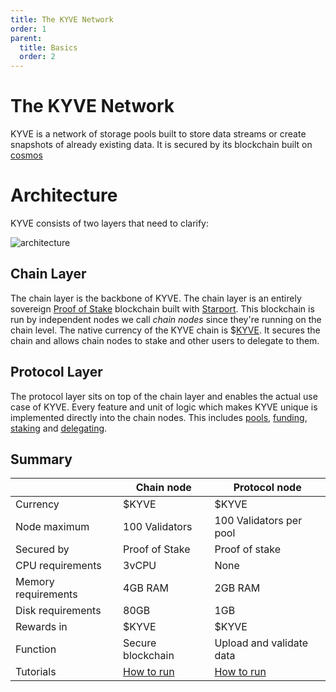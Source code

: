 ```yaml
---
title: The KYVE Network
order: 1
parent:
  title: Basics
  order: 2
---
```


# The KYVE Network

KYVE is a network of storage pools built to store data streams or create snapshots of already existing data.
It is secured by its blockchain built on [cosmos](https://cosmos.network/)

# Architecture

KYVE consists of two layers that need to clarify:

![architecture](/architecture.png)

## Chain Layer

The chain layer is the backbone of KYVE. The chain layer is an entirely sovereign [Proof of Stake](https://en.wikipedia.org/wiki/Proof_of_stake) blockchain built with [Starport](https://starport.com/). This blockchain is run by independent nodes we call _chain nodes_ since they're running on the chain level. The native currency of the KYVE chain is $[KYVE](/basics/kyve.md). It secures the chain and allows
chain nodes to stake and other users to delegate to them.

## Protocol Layer

The protocol layer sits on top of the chain layer and enables the actual use case of KYVE. Every feature and unit of logic which makes KYVE unique is implemented directly into the chain nodes. This includes [pools](/basics/pools.md), [funding](/basics/funding.md), [staking](/basics/staking.md) and [delegating](/basics/delegating.md).

## Summary

|                     | Chain node                           | Protocol node                           |
| ------------------- | ------------------------------------ | --------------------------------------- |
| Currency            | $KYVE                                | $KYVE                                   |
| Node maximum        | 100 Validators                       | 100 Validators per pool                 |
| Secured by          | Proof of Stake                       | Proof of stake                          |
| CPU requirements    | 3vCPU                                | None                                    |
| Memory requirements | 4GB RAM                              | 2GB RAM                                 |
| Disk requirements   | 80GB                                 | 1GB                                     |
| Rewards in          | $KYVE                                | $KYVE                                   |
| Function            | Secure blockchain                    | Upload and validate data                |
| Tutorials           | [How to run](../intro/chain-node.md) | [How to run](../intro/protocol-node.md) |
